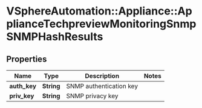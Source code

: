 # VSphereAutomation::Appliance::ApplianceTechpreviewMonitoringSnmpSNMPHashResults

## Properties
Name | Type | Description | Notes
------------ | ------------- | ------------- | -------------
**auth_key** | **String** | SNMP authentication key | 
**priv_key** | **String** | SNMP privacy key | 


